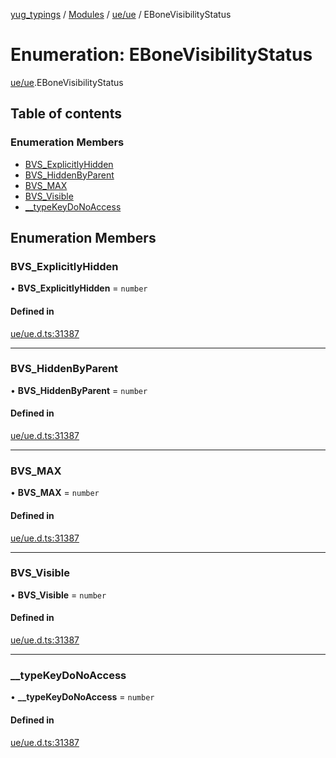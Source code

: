 [yug_typings](../README.md) / [Modules](../modules.md) / [ue/ue](../modules/ue_ue.md) / EBoneVisibilityStatus

# Enumeration: EBoneVisibilityStatus

[ue/ue](../modules/ue_ue.md).EBoneVisibilityStatus

## Table of contents

### Enumeration Members

- [BVS\_ExplicitlyHidden](ue_ue.EBoneVisibilityStatus.md#bvs_explicitlyhidden)
- [BVS\_HiddenByParent](ue_ue.EBoneVisibilityStatus.md#bvs_hiddenbyparent)
- [BVS\_MAX](ue_ue.EBoneVisibilityStatus.md#bvs_max)
- [BVS\_Visible](ue_ue.EBoneVisibilityStatus.md#bvs_visible)
- [\_\_typeKeyDoNoAccess](ue_ue.EBoneVisibilityStatus.md#__typekeydonoaccess)

## Enumeration Members

### BVS\_ExplicitlyHidden

• **BVS\_ExplicitlyHidden** = `number`

#### Defined in

[ue/ue.d.ts:31387](https://github.com/YugMetaverse/yug_typings/blob/25cad34/ue/ue.d.ts#L31387)

___

### BVS\_HiddenByParent

• **BVS\_HiddenByParent** = `number`

#### Defined in

[ue/ue.d.ts:31387](https://github.com/YugMetaverse/yug_typings/blob/25cad34/ue/ue.d.ts#L31387)

___

### BVS\_MAX

• **BVS\_MAX** = `number`

#### Defined in

[ue/ue.d.ts:31387](https://github.com/YugMetaverse/yug_typings/blob/25cad34/ue/ue.d.ts#L31387)

___

### BVS\_Visible

• **BVS\_Visible** = `number`

#### Defined in

[ue/ue.d.ts:31387](https://github.com/YugMetaverse/yug_typings/blob/25cad34/ue/ue.d.ts#L31387)

___

### \_\_typeKeyDoNoAccess

• **\_\_typeKeyDoNoAccess** = `number`

#### Defined in

[ue/ue.d.ts:31387](https://github.com/YugMetaverse/yug_typings/blob/25cad34/ue/ue.d.ts#L31387)
